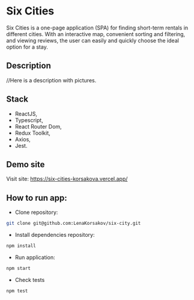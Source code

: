 # Six Cities
Six Cities is a one-page application (SPA) for finding short-term rentals in different cities. With an interactive map, convenient sorting and filtering, and viewing reviews, the user can easily and quickly choose the ideal option for a stay.

## Description
//Here is a description with pictures.

## Stack
- ReactJS,
- Typescript,
- React Router Dom,
- Redux Toolkit,
- Axios,
- Jest.

## Demo site
Visit site: https://six-cities-korsakova.vercel.app/

## How to run app:

- Clone repository:
```bash
git clone git@github.com:LenaKorsakov/six-city.git
```

- Install dependencies repository:

```bash
npm install
```

- Run application:

```bash
npm start
```

- Check tests
```bash
npm test
```
